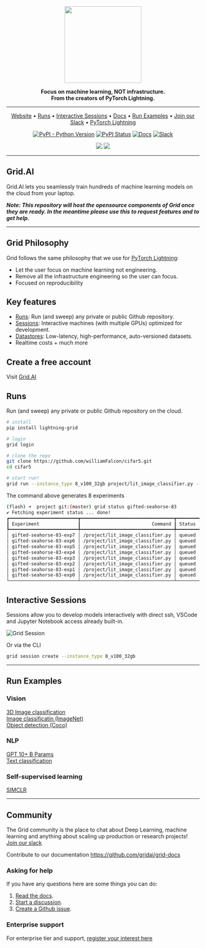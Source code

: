 <div align="center">

<img src="https://github.com/gridai/gridai/blob/main/grid_logo.png" width="200px">
<br>

**Focus on machine learning, NOT infrastructure.    
From the creators of PyTorch Lightning.**

---

<p align="center">
  <a href="https://grid.ai">Website</a> •
  <a href="#runs">Runs</a> •
  <a href="#interactive-sessions">Interactive Sessions</a> •
  <a href="https://docs.grid.ai">Docs</a> •
  <a href="#run-examples">Run Examples</a> •
  <a href="https://join.slack.com/t/gridai-community/shared_invite/zt-ozqiwuif-UYK6rZGVmTTpMfPcVSdicg">Join our Slack</a> •
  <a href="https://github.com/williamFalcon/pytorch-lightning">PyTorch Lightning</a>
</p>

[![PyPI - Python Version](https://img.shields.io/pypi/pyversions/lightning-grid)](https://pypi.org/project/lightning-grid/)
[![PyPI Status](https://badge.fury.io/py/lightning-grid.svg)](https://badge.fury.io/py/lightning-grid)
[![Docs](https://img.shields.io/badge/docs-passing-green)](https://docs.grid.ai)
[![Slack](https://img.shields.io/badge/slack-chat-green.svg?logo=slack)](https://join.slack.com/t/gridai-community/shared_invite/zt-ozqiwuif-UYK6rZGVmTTpMfPcVSdicg)

![](https://img.shields.io/badge/pytorch-lightning-blue.svg?logo=PyTorch%20Lightning)
![](https://img.shields.io/badge/grid-ai-blue.svg?logo=Grid.ai&logoColor=white)
</div>

---

## Grid.AI
Grid.AI lets you seamlessly train hundreds of machine learning models on the cloud from your laptop.

***Note: This repository will host the opensource components of Grid once they are ready. In the meantime
please use this to request features and to get help.***

---

## Grid Philosophy
Grid follows the same philosophy that we use for [PyTorch Lightning](https://github.com/PyTorchLightning/pytorch-lightning):

- Let the user focus on machine learning not engineering.  
- Remove all the infrastructure engineering so the user can focus.
- Focused on reproducibility

## Key features
- [Runs](https://docs.grid.ai/products/run-run-and-sweep-github-files): Run (and sweep) any private or public Github repository.
- [Sessions](https://docs.grid.ai/products/sessions): Interactive machines (with multiple GPUs) optimized for development.
- [Datastores](https://docs.grid.ai/products/add-data-to-grid-datastores): Low-latency, high-performance, auto-versioned datasets.
- Realtime costs + much more

## Create a free account
Visit [Grid.AI](https://www.grid.ai/pricing/)

## Runs
Run (and sweep) any private or public Github repository on the cloud.  

```bash
# install
pip install lightning-grid

# login
grid login

# clone the repo
git clone https://github.com/williamFalcon/cifar5.git
cd cifar5

# start run!
grid run --instance_type 8_v100_32gb project/lit_image_classifier.py --gpus 1 --learning_rate "uniform(1e-5, 1e-1, 8)"
```

The command above generates 8 experiments
```bash
(flash) ➜  project git:(master) grid status gifted-seahorse-83
✔ Fetching experiment status ... done!
┏━━━━━━━━━━━━━━━━━━━━━━━━━┳━━━━━━━━━━━━━━━━━━━━━━━━━━━━━━━━━━┳━━━━━━━━┳━━━━━━━━━━━━━┳━━━━━━┳━━━━━━━━━━━━━━━━━━━━━━┓
┃ Experiment              ┃                          Command ┃ Status ┃    Duration ┃ gpus ┃        learning_rate ┃
┡━━━━━━━━━━━━━━━━━━━━━━━━━╇━━━━━━━━━━━━━━━━━━━━━━━━━━━━━━━━━━╇━━━━━━━━╇━━━━━━━━━━━━━╇━━━━━━╇━━━━━━━━━━━━━━━━━━━━━━┩
│ gifted-seahorse-83-exp7 │ /project/lit_image_classifier.py │ queued │ 0d-00:00:21 │    1 │  0.07858944673974376 │
│ gifted-seahorse-83-exp6 │ /project/lit_image_classifier.py │ queued │ 0d-00:00:21 │    1 │   0.0492955135740864 │
│ gifted-seahorse-83-exp5 │ /project/lit_image_classifier.py │ queued │ 0d-00:00:21 │    1 │ 0.005299488022082154 │
│ gifted-seahorse-83-exp4 │ /project/lit_image_classifier.py │ queued │ 0d-00:00:21 │    1 │  0.09214628765569398 │
│ gifted-seahorse-83-exp3 │ /project/lit_image_classifier.py │ queued │ 0d-00:00:21 │    1 │  0.04288827588691595 │
│ gifted-seahorse-83-exp2 │ /project/lit_image_classifier.py │ queued │ 0d-00:00:21 │    1 │  0.02618640734272168 │
│ gifted-seahorse-83-exp1 │ /project/lit_image_classifier.py │ queued │ 0d-00:00:21 │    1 │  0.03269913908273296 │
│ gifted-seahorse-83-exp0 │ /project/lit_image_classifier.py │ queued │ 0d-00:00:21 │    1 │  0.06192848686653007 │
└─────────────────────────┴──────────────────────────────────┴────────┴─────────────┴──────┴──────────────────────┘
```

## Interactive Sessions
Sessions allow you to develop models interactively with direct ssh, VSCode and Jupyter Notebook access already built-in.

![Grid Session](https://grid-docs.s3.us-east-2.amazonaws.com/sess_abc_compressed.gif)

Or via the CLI
```bash
grid session create --instance_type 8_v100_32gb
```
---

## Run Examples

### Vision
[3D Image classification](https://docs.grid.ai/examples/vision/mosmeddata-3d-image-classification)     
[Image classificatin (ImageNet)](https://docs.grid.ai/examples/vision/image-classification-with-imagenet)    
[Object detection (Coco)](https://docs.grid.ai/examples/vision/coco)

### NLP
[GPT 10+ B Params](https://docs.grid.ai/examples/nlp/gpt-10b+-params-8-gpus)    
[Text classification](https://docs.grid.ai/examples/nlp/text-classification)

### Self-supervised learning
[SIMCLR](https://docs.grid.ai/examples/self-supervised-learning-1)

---

## Community

The Grid community is the place to chat about Deep Learning, machine learning and anything about scaling up production or research projects!
[Join our slack](https://join.slack.com/t/gridai-community/shared_invite/zt-ozqiwuif-UYK6rZGVmTTpMfPcVSdicg)

Contribute to our documentation https://github.com/gridai/grid-docs

### Asking for help
If you have any questions here are some things you can do:

1. [Read the docs](https://docs.grid.ai).
2. [Start a discussion](https://github.com/gridai/gridai/discussions).
3. [Create a Github issue](https://github.com/gridai/gridai/issues/new).

### Enterprise support
For enterprise tier and support, [register your interest here](https://gridai.wpengine.com/upgrade/)
